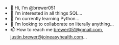 - 👋 Hi, I’m @brewer051
- 👀 I’m interested in all things SQL...
- 🌱 I’m currently learning Python...
- 💞️ I’m looking to collaborate on literally anything...
- 📫 How to reach me brewer051@gmail.com, justin.brewer@joineasyhealth.com...

<!---
brewer051/brewer051 is a ✨ special ✨ repository because its `README.md` (this file) appears on your GitHub profile.
You can click the Preview link to take a look at your changes.
--->
